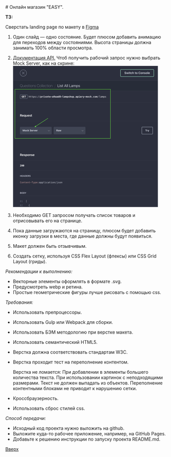 <a id='anchor'>
# Онлайн магазин "EASY".

__ТЗ:__

Сверстать landing page по макету в [Figma](https://www.figma.com/proto/5nbYPIJ1xbTSfYLkWdtIbU/Design?node-id=1%3A2&scaling=scale-down&page-id=0%3A1)
1. Один слайд — одно состояние. Будет плюсом добавить анимацию для переходов
между состояниями. Высота страницы должна занимать 100% области просмотра.
2. [Документация API.](https://lampshop.docs.apiary.io/#reference/0/questions-collection) Чтоб получить рабочий запрос нужно выбрать Mock Server, как на скрине:
![скриншот настройки Api](api.png)

3. Необходимо GET запросом получать список товаров и отрисовывать его на
странице.
4. Пока данные загружаются на страницу, плюсом будет добавить иконку загрузки в места, где данные должны будут появиться.
5. Макет должен быть отзывчивым.
6. Создать сетку, используя CSS Flex Layout (флексы) или CSS Grid Layout (гриды).

_Рекомендации к выполнению:_
* Векторные элементы оформлять в формате .svg.
* Предусмотреть webp и ретина.
* Простые геометрические фигуры лучше рисовать с помощью css.

_Требования:_
* Использовать препроцессоры.
* Использовать Gulp или Webpack для сборки.
* Использовать БЭМ методологию при верстке макета.
* Использовать семантический HTML5.
* Верстка должна соответствовать стандартам W3C.
* Верстка проходит тест на переполнение контентом. 

    Верстка не ломается:
        При добавлении в элементы большего количества текста.
        При использовании картинок с неподходящими размерами.
        Текст не должен выпадать из объектов.
        Переполнение контентными блоками не приводит к нарушению сетки.

* Кроссбраузерность.
* Использовать сброс стилей css.

_Способ передачи:_
* Исходный код проекта нужно выложить на github.
* Выложите куда-то рабочее приложение, например, на GitHub Pages.
* Добавьте к решению инструкции по запуску проекта README.md.

[Вверх](#anchor)
